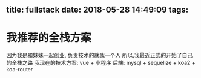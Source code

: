 title: fullstack
date: 2018-05-28 14:49:09
tags:
---
# 我推荐的全栈方案
因为我是和妹妹一起创业, 负责技术的就我一个人
所以,我最近正式的开始了自己的全栈之路
我现在的技术方案:
vue + 小程序
后端: mysql + sequelize + koa2 + koa-router